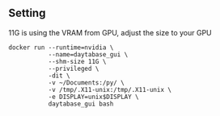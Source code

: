## Setting 
11G is using the VRAM from GPU, adjust the size to your GPU
```
docker run --runtime=nvidia \
           --name=daytabase_gui \
           --shm-size 11G \
           --privileged \
           -dit \
           -v ~/Documents:/py/ \
           -v /tmp/.X11-unix:/tmp/.X11-unix \
           -e DISPLAY=unix$DISPLAY \
           daytabase_gui bash
```
